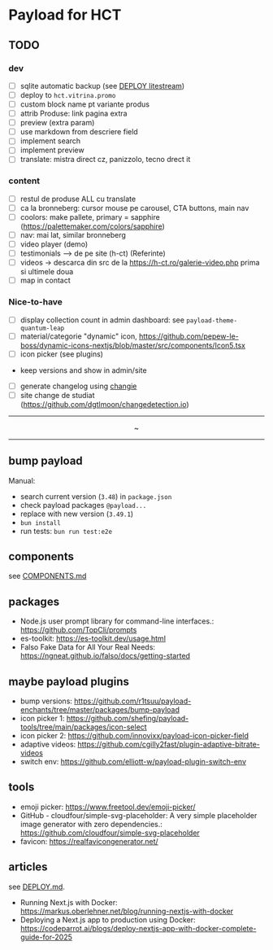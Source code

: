 # Payload for HCT

## TODO

### dev

- [ ] sqlite automatic backup (see [DEPLOY litestream](docs/DEPLOY.md))
- [ ] deploy to `hct.vitrina.promo`
- [ ] custom block name pt variante produs
- [ ] attrib Produse: link pagina extra
- [ ] preview (extra param)
- [ ] use markdown from descriere field
- [ ] implement search
- [ ] implement preview
- [ ] translate: mistra direct cz, panizzolo, tecno drect it

### content

- [ ] restul de produse ALL cu translate
- [ ] ca la bronneberg: cursor mouse pe carousel, CTA buttons, main nav
- [ ] coolors: make pallete, primary = sapphire (https://palettemaker.com/colors/sapphire)
- [ ] nav: mai lat, similar bronneberg
- [ ] video player (demo)
- [ ] testimonials --> de pe site (h-ct) (Referinte)
- [ ] videos -> descarca din src de la https://h-ct.ro/galerie-video.php
      prima si ultimele doua
- [ ] map in contact

<!-- [Google Maps](https://www.google.com/maps/place/Hategan+Consulting+%26+Trading/@45.6506453,25.6351587,17z/ data=!3m2!4b1!5s0x40b35c68f7de544d:0xd6dbf371333260f7!4m6!3m5!1s0x40b35da40b5d0083:0x81d1bea36d74abd2!8m2!3d45.6506416!4d25.637733 6!16s%2Fg%2F11k8l98ch6?entry=ttu&g_ep=EgoyMDI0MTIwNC4wIKXMDSoASAFQAw%3D%3D) -->

### Nice-to-have

- [ ] display collection count in admin dashboard: see `payload-theme-quantum-leap`
- [ ] material/categorie "dynamic" icon, https://github.com/pepew-le-boss/dynamic-icons-nextjs/blob/master/src/components/Icon5.tsx
- [ ] icon picker (see plugins)
- keep versions and show in admin/site
- [ ] generate changelog using [changie](https://changie.dev/)
- [ ] site change de studiat (https://github.com/dgtlmoon/changedetection.io)

---

<p style="text-align:center">~</p>

---

## bump payload

Manual:

- search current version (`3.48`) in `package.json`
- check payload packages `@payload...`
- replace with new version (`3.49.1`)
- `bun install`
- run tests: `bun run test:e2e`

## components

see [COMPONENTS.md](docs/COMPONENTS.md)

## packages

- Node.js user prompt library for command-line interfaces.: https://github.com/TopCli/prompts
- es-toolkit: https://es-toolkit.dev/usage.html
- Falso Fake Data for All Your Real Needs: https://ngneat.github.io/falso/docs/getting-started

## maybe payload plugins

- bump versions: https://github.com/r1tsuu/payload-enchants/tree/master/packages/bump-payload
- icon picker 1: https://github.com/shefing/payload-tools/tree/main/packages/icon-select
- icon picker 2: https://github.com/innovixx/payload-icon-picker-field
- adaptive videos: https://github.com/cgilly2fast/plugin-adaptive-bitrate-videos
- switch env: https://github.com/elliott-w/payload-plugin-switch-env

## tools

- emoji picker: https://www.freetool.dev/emoji-picker/
- GitHub - cloudfour/simple-svg-placeholder: A very simple placeholder image generator with zero dependencies.: https://github.com/cloudfour/simple-svg-placeholder
- favicon: https://realfavicongenerator.net/

## articles

see [DEPLOY.md](docs/DEPLOY.md).

- Running Next.js with Docker: https://markus.oberlehner.net/blog/running-nextjs-with-docker
- Deploying a Next.js app to production using Docker: https://codeparrot.ai/blogs/deploy-nextjs-app-with-docker-complete-guide-for-2025
